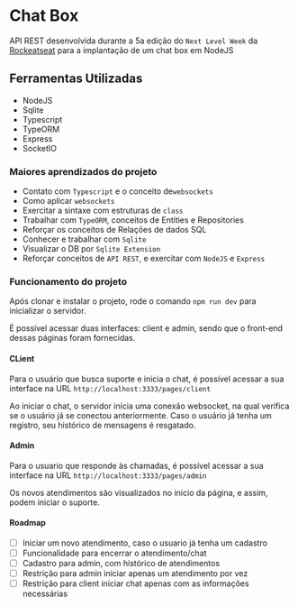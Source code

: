 # Chat Box

API REST desenvolvida durante a 5a edição do `Next Level Week` da [Rockeatseat](https://rocketseat.com.br/) para a implantação de um chat box em NodeJS

## Ferramentas Utilizadas

- NodeJS
- Sqlite
- Typescript
- TypeORM
- Express
- SocketIO

### Maiores aprendizados do projeto

- Contato com `Typescript` e o conceito de`websockets`
- Como aplicar `websockets`
- Exercitar a sintaxe com estruturas de `class`
- Trabalhar com `TypeORM`, conceitos de Entities e Repositories
- Reforçar os conceitos de Relações de dados SQL
- Conhecer e trabalhar com `Sqlite`
- Visualizar o DB por `Sqlite Extension`
- Reforçar conceitos de `API REST`, e exercitar com `NodeJS` e `Express`

### Funcionamento do projeto

Após clonar e instalar o projeto, rode o comando `npm run dev` para inicializar o servidor.

É possível acessar duas interfaces: client e admin, sendo que o front-end dessas páginas foram fornecidas.

#### CLient

Para o usuário que busca suporte e inicia o chat, é possível acessar a sua interface na URL `http://localhost:3333/pages/client`

Ao iniciar o chat, o servidor inicia uma conexão websocket, na qual verifica se o usuário já se conectou anteriormente. Caso o usuário já tenha um registro, seu histórico de mensagens é resgatado.

#### Admin

Para o usuario que responde às chamadas, é possível acessar a sua interface na URL `http://localhost:3333/pages/admin`

Os novos atendimentos são visualizados no inicio da página, e assim, podem iniciar o suporte.

#### Roadmap

- [ ] Iniciar um novo atendimento, caso o usuario já tenha um cadastro
- [ ] Funcionalidade para encerrar o atendimento/chat
- [ ] Cadastro para admin, com histórico de atendimentos
- [ ] Restrição para admin iniciar apenas um atendimento por vez
- [ ] Restrição para client iniciar chat apenas com as informações necessárias
